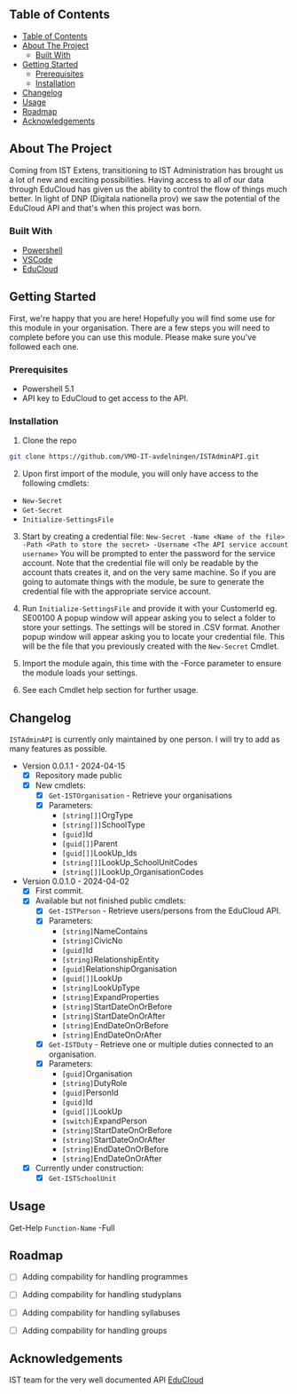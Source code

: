 <!-- TABLE OF CONTENTS -->
## Table of Contents

- [Table of Contents](#table-of-contents)
- [About The Project](#about-the-project)
  - [Built With](#built-with)
- [Getting Started](#getting-started)
  - [Prerequisites](#prerequisites)
  - [Installation](#installation)
- [Changelog](#changelog)
- [Usage](#usage)
- [Roadmap](#roadmap)
- [Acknowledgements](#acknowledgements)



<!-- ABOUT THE PROJECT -->
## About The Project
Coming from IST Extens, transitioning to IST Administration has brought us a lot of new and exciting possibilities.
Having access to all of our data through EduCloud has given us the ability to control the flow of things much better.
In light of DNP (Digitala nationella prov) we saw the potential of the EduCloud API and that's when this project was born.


### Built With

* [Powershell](https://docs.microsoft.com/en-us/powershell/)
* [VSCode](https://code.visualstudio.com/)
* [EduCloud](https://api.ist.com/ss12000v2-api/)


<!-- GETTING STARTED -->
## Getting Started

First, we're happy that you are here! Hopefully you will find some use for this module in your organisation.
There are a few steps you will need to complete before you can use this module.
Please make sure you've followed each one.

### Prerequisites

* Powershell 5.1
* API key to EduCloud to get access to the API.

### Installation

1. Clone the repo
```sh
git clone https://github.com/VMO-IT-avdelningen/ISTAdminAPI.git
```
2. Upon first import of the module, you will only have access to the following cmdlets:
- `New-Secret`
- `Get-Secret`
- `Initialize-SettingsFile`

3. Start by creating a credential file: 
`New-Secret -Name <Name of the file> -Path <Path to store the secret> -Username <The API service account username>`
You will be prompted to enter the password for the service account.
Note that the credential file will only be readable by the account thats creates it, and on the very same machine. So if you are going to automate things with the module, be sure to generate the credential file with the appropriate service account.

4. Run `Initialize-SettingsFile` and provide it with your CustomerId eg. SE00100
A popup window will appear asking you to select a folder to store your settings. The settings will be stored in .CSV format.
Another popup window will appear asking you to locate your credential file. This will be the file that you previously created with the `New-Secret` Cmdlet.

5. Import the module again, this time with the -Force parameter to ensure the module loads your settings.

6. See each Cmdlet help section for further usage.

## Changelog

`ISTAdminAPI` is currently only maintained by one person. I will try to add as many features as possible.
- Version 0.0.1.1 - 2024-04-15
  - [x] Repository made public
  - [x] New cmdlets:
    - [x] `Get-ISTOrganisation` - Retrieve your organisations
    - [x] Parameters:
      - `[string[]]`OrgType
      - `[string[]]`SchoolType
      - `[guid]`Id
      - `[guid[]]`Parent
      - `[guid[]]`LookUp_Ids
      - `[string[]]`LookUp_SchoolUnitCodes
      - `[string[]]`LookUp_OrganisationCodes
- Version 0.0.1.0 - 2024-04-02
  - [x] First commit.
  - [x] Available but not finished public cmdlets:
    - [x] `Get-ISTPerson` - Retrieve users/persons from the EduCloud API.
    - [x] Parameters: 
      - `[string]`NameContains
      - `[string]`CivicNo
      - `[guid]`Id
      - `[string]`RelationshipEntity
      - `[guid]`RelationshipOrganisation
      - `[guid[]]`LookUp
      - `[string]`LookUpType
      - `[string]`ExpandProperties
      - `[string]`StartDateOnOrBefore
      - `[string]`StartDateOnOrAfter
      - `[string]`EndDateOnOrBefore
      - `[string]`EndDateOnOrAfter
    - [x] `Get-ISTDuty` - Retrieve one or multiple duties connected to an organisation.
    - [x] Parameters: 
      - `[guid]`Organisation
      - `[string]`DutyRole
      - `[guid]`PersonId
      - `[guid]`Id
      - `[guid[]]`LookUp
      - `[switch]`ExpandPerson
      - `[string]`StartDateOnOrBefore
      - `[string]`StartDateOnOrAfter
      - `[string]`EndDateOnOrBefore
      - `[string]`EndDateOnOrAfter
  - [x] Currently under construction:
    - [x] `Get-ISTSchoolUnit`
<!-- USAGE EXAMPLES -->
## Usage

Get-Help `Function-Name` -Full


<!-- ROADMAP -->
## Roadmap

 - [ ] Adding compability for handling programmes
 - [ ] Adding compability for handling studyplans
 - [ ] Adding compability for handling syllabuses
 - [ ] Adding compability for handling groups


<!-- ACKNOWLEDGEMENTS -->
## Acknowledgements
IST team for the very well documented API [EduCloud](https://api.ist.com/ss12000v2-api/)
